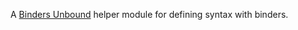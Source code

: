 A [Binders Unbound](http://www.cis.upenn.edu/~byorgey/papers/binders-unbound.pdf) helper module for defining syntax with binders.